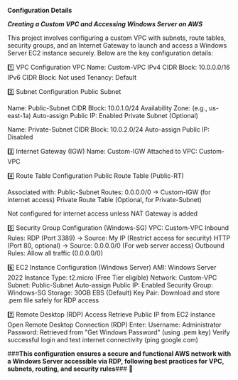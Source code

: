 


 **Configuration Details**
 
 ***Creating a Custom VPC and Accessing Windows Server on AWS***



This project involves configuring a custom VPC with subnets, route tables, security groups, and an Internet Gateway to launch and access a Windows Server EC2 instance securely. Below are the key configuration details:

1️⃣ VPC Configuration
VPC Name: Custom-VPC
IPv4 CIDR Block: 10.0.0.0/16
IPv6 CIDR Block: Not used
Tenancy: Default


2️⃣ Subnet Configuration
Public Subnet

Name: Public-Subnet
CIDR Block: 10.0.1.0/24
Availability Zone: (e.g., us-east-1a)
Auto-assign Public IP: Enabled
Private Subnet (Optional)

Name: Private-Subnet
CIDR Block: 10.0.2.0/24
Auto-assign Public IP: Disabled


3️⃣ Internet Gateway (IGW)
Name: Custom-IGW
Attached to VPC: Custom-VPC


4️⃣ Route Table Configuration
Public Route Table (Public-RT)

Associated with: Public-Subnet
Routes:
0.0.0.0/0 → Custom-IGW (for internet access)
Private Route Table (Optional, for Private-Subnet)

Not configured for internet access unless NAT Gateway is added


5️⃣ Security Group Configuration (Windows-SG)
VPC: Custom-VPC
Inbound Rules:
RDP (Port 3389) → Source: My IP (Restrict access for security)
HTTP (Port 80, optional) → Source: 0.0.0.0/0 (For web server access)
Outbound Rules:
Allow all traffic (0.0.0.0/0)


6️⃣ EC2 Instance Configuration (Windows Server)
AMI: Windows Server 2022
Instance Type: t2.micro (Free Tier eligible)
Network: Custom-VPC
Subnet: Public-Subnet
Auto-assign Public IP: Enabled
Security Group: Windows-SG
Storage: 30GB EBS (Default)
Key Pair: Download and store .pem file safely for RDP access


7️⃣ Remote Desktop (RDP) Access
Retrieve Public IP from EC2 instance
Open Remote Desktop Connection (RDP)
Enter:
Username: Administrator
Password: Retrieved from "Get Windows Password" (using .pem key)
Verify successful login and test internet connectivity (ping google.com)

###**This configuration ensures a secure and functional AWS network with a Windows Server accessible via RDP, following best practices for VPC, subnets, routing, and security rules**### 🚀